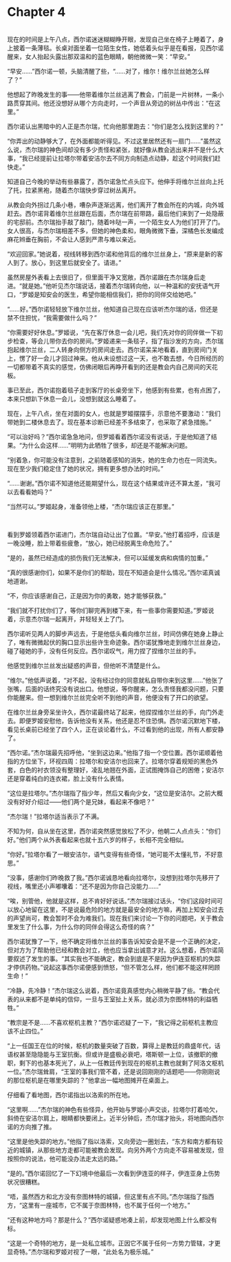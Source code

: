 # Chapter 4

<br>
现在的时间是上午八点，西尔诺迷迷糊糊睁开眼，发现自己坐在椅子上睡着了，身上披着一条薄毯。长桌对面坐着一位陌生女性，她低着头似乎是在看报，见西尔诺醒来，女人抬起头露出那双温和的蓝色眼睛，朝他微微一笑：“早安。”

“早安……”西尔诺一顿，头脑清醒了些，“……对了，维尔！维尔兰丝她怎么样了？”

他想起了昨晚发生的事——他带着维尔兰丝逃离了教会，门前是一片树林，一条小路贯穿其间。他还没想好从哪个方向走时，一个声音从旁边的树丛中传出：“在这里。”

西尔诺认出黑暗中的人正是杰尔瑞，忙向他那里跑去：“你们是怎么找到这里的？”

“你弄出的动静够大了，在外面都能听得见。不过这里居然还有一扇门……”虽然这么说，杰尔瑞的神色间却没有多少责怪和紧张，就好像从教会逃出来并不是什么大事，“我已经提前让拉塔尔带着安洁尔去不同方向制造点动静，趁这个时间我们赶快走。”

知道自己今晚的举动有些暴露了，西尔诺急忙点头应下。他伸手将维尔兰丝向上托了托，拉紧黑袍，随着杰尔瑞快步穿过树丛离开。

从教会向外拐过几条小巷，嘈杂声逐渐远离，他们离开了教会所在的内城，向外城赶去。西尔诺背着维尔兰丝跟在后面，杰尔瑞在前带路，最后他们来到了一处隐蔽的宅邸前。杰尔瑞抬手敲了敲门，随着咔哒一声，一个陌生女人为他们打开了门。女人很高，与杰尔瑞相差不多，但她的神色柔和，眼角微微下垂，深橘色长发编成麻花辫垂在胸前，不会让人感到严肃与难以亲近。

“欢迎回家。”她说着，视线转移到西尔诺和他背后的维尔兰丝身上，“原来是新的客人到了。放心，到这里后就安全了。请进。”

虽然房屋外表看上去很旧了，但里面干净又宽敞，西尔诺跟在杰尔瑞身后走进。“就是她。”他听见杰尔瑞说话，接着杰尔瑞转向他，以一种温和的安抚语气开口，“罗姬是知安会的医生，希望你能相信我们，把你的同伴交给她吧。”

“……好。”西尔诺轻轻放下维尔兰丝，他知道自己现在应该听杰尔瑞的话，但还是禁不住担忧，“我需要做什么吗？”

“你需要好好休息。”罗姬说，“先在客厅休息一会儿吧，我们先对你的同伴做一下初步检查，等会儿带你去你的房间。”罗姬递来一条毯子，指了指沙发的方向，杰尔瑞抱起维尔兰丝，二人转身向侧方的房间走去。西尔诺呆呆地看着，直到房间门关上，愣了好一会儿才回过神来。他从未设想过这一天，也不敢去想，今日所经历的一切都带着不真实的感觉，仿佛闭眼后再睁开看到的还是教会内自己房间的天花板。

事已至此，西尔诺抱着毯子走到客厅的长桌旁坐下，他感到有些累，也有点困了，本来只想趴下休息一会儿，没想到就这么睡着了。

现在，上午八点，坐在对面的女人，也就是罗姬摆摆手，示意他不要激动：“我们带她到二楼休息去了。现在基本诊断已经差不多结束了，也采取了紧急措施。”

“可以治好吗？”西尔诺急急地问，但罗姬看着西尔诺没有说话，于是他知道了结果。“为什么会这样……”明明为此牺牲了很多，却还是不能解决问题。

“别着急，你可能没有注意到，之前随着感知的消失，她的生命力也在一同流失。现在至少我们稳定住了她的状况，拥有更多想办法的时间。”

“……谢谢。”西尔诺不知道他还能期望什么，现在这个结果或许还不算太差，“我可以去看看她吗？”

“当然可以。”罗姬起身，准备领他上楼，“杰尔瑞应该正在那里。”

<br>

看到罗姬领着西尔诺进门，杰尔瑞自动让出了位置。“早安。”他打着招呼，应该是一晚没睡，脸上带着些疲惫，“放心，她已经脱离生命危险了。”

“是的，虽然已经造成的损伤我们无法解决，但可以延缓发病和病情的加重。”

“真的很感谢你们，如果不是你们的帮助，现在不知道会是什么情况。”西尔诺真诚地道谢。

“不，你应该感谢自己，正是因为你的勇敢，她才能够获救。”

“我们就不打扰你们了，等你们聊完再到楼下来，有一些事你需要知道。”罗姬说着，示意杰尔瑞一起离开，并轻轻关上了门。

西尔诺听见两人的脚步声远去，于是他低头看向维尔兰丝，时间仿佛在她身上静止了，唯有微微起伏的胸口显示出些许生命迹象。西尔诺犹豫地走到维尔兰丝身边，碰了碰她的手，没有任何反应。西尔诺叹气，用力捏了捏维尔兰丝的手。

他感觉到维尔兰丝发出疑惑的声音，但他听不清楚是什么。

“维尔。”他低声说着，“对不起，没有经过你的同意就私自带你来到这里……”他张了张嘴，后面的话终究没有说出口。他想说，等你醒来，怎么责怪我都没问题，只要你能醒来。但一想到维尔兰丝完全听不到他的声音，他便没有了开口的欲望。

在维尔兰丝身旁呆坐许久，西尔诺最终站了起来，他捏捏维尔兰丝的手，向门外走去。即便罗姬安慰他，告诉他没有关系，他还是忍不住恐惧。西尔诺沉默地下楼，看见长桌前已经坐了四个人，正在谈论着什么，不过看到他的出现，所有人都安静了。

“西尔诺。”杰尔瑞最先招呼他，“坐到这边来。”他指了指一个空位置。西尔诺顺着他指的方位坐下，环视四周：拉塔尔和安洁尔也回来了。拉塔尔穿着规矩的黑色外套，白色的衬衣领没有整理好，凌乱地翘在外面，正试图掩饰自己的困倦；安洁尔还是穿着纯白的连衣裙，脸上没有什么表情。

“这位是拉塔尔。”杰尔瑞指了指少年，然后又看向少女，“这位是安洁尔。之前大概没有好好介绍过——他们两个是兄妹，看起来不像吧？”

“杰尔瑞！”拉塔尔适当表示了不满。

不知为何，自从坐在这里，西尔诺突然感觉放松了不少，他朝二人点点头：“你们好。”他们两个从外表看起来也就十五六岁的样子，长相不完全相似。

“你好。”拉塔尔看了一眼安洁尔，语气变得有些奇怪，“她可能不太懂礼节，不好意思。”

“没事，感谢你们昨晚救了我。”西尔诺诚恳地看向拉塔尔，没想到拉塔尔先移开了视线，嘴里还小声嘟囔着：“还不是因为你自己没能力……”

“唉，别管他，他就是这样，总不肯好好说话。”杰尔瑞接过话头，“你们这段时间可以放心地留在这里，不是说最危险的地方就是最安全的地方嘛，再加上知安会过去的声望尚可，教会暂时不会为难我们。现在我们来讨论一下你的问题吧，关于教会里发生了什么事，为什么你的同伴会得这么奇怪的病？”

西尔诺犹豫了一下，他不确定将维尔兰丝的事告诉知安会是不是一个正确的决定，但对方为了帮助他已经和教会对立，他也应当拿出诚意才对。这么想着，西尔诺简要叙述了发生的事。“其实我也不能确定，教会到底是不是因为伊连亚枢机的失踪才停供药物。”说起这事西尔诺便感到愤怒，“但不管怎么样，他们都不能这样罔顾生命！”

“冷静，先冷静！”杰尔瑞这么说着，西尔诺竟真感觉内心稍微平静了些。“教会代表的从来都不是单纯的信仰，一旦与王室扯上关系，就必须为奈图林特的利益牺牲。”

“教宗是不是……不喜欢枢机主教？”西尔诺迟疑了一下，“我记得之前枢机主教应该不止四位。”

“上一任国王在位的时候，枢机的数量突破了百数，算得上是教廷的鼎盛年代，话语权甚至隐隐能与王室抗衡。但或许是盛极必衰吧，塔斯顿一上位，该撤职的撤职，剩下的也基本死光了，从上一任教廷传到现在的枢机主教也就剩了阿洛文枢机一位。”杰尔瑞耸肩，“王室的事我们管不着，还是说回刚刚的话题吧——你刚刚说的那位枢机是在哪里失踪的？”他拿出一幅地图摊开在桌面上。

仔细看了看地图，西尔诺指出以洛索的所在地。

“这里啊……”杰尔瑞的神色有些怪异，他开始与罗姬小声交谈，拉塔尔打着哈欠，斜倚在安洁尔肩上，眼睛都快要闭上。近半分钟后，杰尔瑞才抬头，将地图向西尔诺的方向推了推。

“这里是他失踪的地方。”他指了指以洛索，又向旁边一圈划去，“东方和南方都有较近的城镇，从那些地方走都可能被教会发现。向另外两个方向走不容易被发现，但按照你的说法，他可能没办法走太远的路。”

“是的。”西尔诺回忆了一下幻境中他最后一次看到伊连亚的样子，伊连亚身上伤势状况很糟糕。

“唔，虽然西方和北方没有奈图林特的城镇，但这里有点不同。”杰尔瑞指了指西方，“这里有一座城市，它不属于奈图林特，也不属于任何一个地方。”

“还有这种地方吗？那是什么？”西尔诺疑惑地凑上前，却发现地图上什么都没有标。

“这是一个奇特的地方，是一处私立城市。正因它不属于任何一方势力管辖，才更显奇特。”杰尔瑞和罗姬对视了一眼，“此处名为极乐城。”
